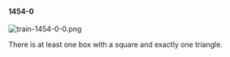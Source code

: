 #### 1454-0
![train-1454-0-0.png](https://github.com/lil-lab/nlvr/raw/master/nlvr/train/images/73/train-1454-0-0.png "train-1454-0-0.png")

There is at least one box with a square and exactly one triangle.
